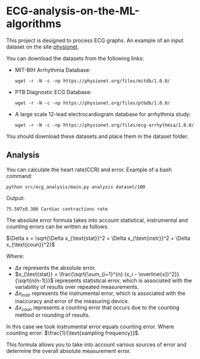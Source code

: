 # ECG-analysis-on-the-ML-algorithms

This project is designed to process ECG graphs.
An example of an input dataset on the site [physionet](https://www.physionet.org/).

You can download the datasets from the following links:
* MIT-BIH Arrhythmia Database: <pre>```wget -r -N -c -np https://physionet.org/files/mitdb/1.0.0/```</pre>
* PTB Diagnostic ECG Database: <pre>```wget -r -N -c -np https://physionet.org/files/ptbdb/1.0.0/```</pre>
* A large scale 12-lead electrocardiogram database for arrhythmia study: <pre>```wget -r -N -c -np https://physionet.org/files/ecg-arrhythmia/1.0.0/```</pre>

You should download these datasets and place them in the dataset folder.

## Analysis

You can calculate the heart rate(CCR) and error. Example of a bash command:
```
python src/ecg_analysis/main.py analysis dataset/100
```
Output:
```
75.507±0.386 Cardiac contractions rate
```

The absolute error formula takes into account statistical, instrumental and counting errors can be written as follows:

$\Delta x = \sqrt{\Delta x_{\text{stat}}^2 + \Delta x_{\text{instr}}^2 + \Delta x_{\text{coun}}^2}$

Where:
- $\Delta x$ represents the absolute error.
- $x_{\text{stat}} = \frac{\sqrt{\sum_{i=1}^{n} (x_i - \overline{x})^2}}{\sqrt{n(n-1)}}$ represents statistical error, which is associated with the variability of results over repeated measurements.
- $\Delta x_{\text{instr}}$ represents the instrumental error, which is associated with the inaccuracy and error of the measuring device.
- $\Delta x_{\text{coun}}$ represents a counting error that occurs due to the counting method or rounding of results.

In this case we took instrumental error equals counting error. Where counting error: $\frac{1}{\text{sampling frequency}}$.

This formula allows you to take into account various sources of error and determine the overall absolute measurement error.